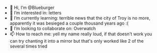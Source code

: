 - 👋 Hi, I’m @Blueburger
- 👀 I’m interested in: letters
- 🌱 I’m currently learning: terrible news that the city of Troy is no more, apparently it was besieged a couple thousand years ago :(
- 💞️ I’m looking to collaborate on: Overwatch
- 📫 How to reach me: yell my name really loud, if that doesn't work you can try chanting it into a mirror but that's only worked like 2 of the several times tried
<!---
Blueburger/Blueburger is a ✨ special ✨ repository because its `README.md` (this file) appears on your GitHub profile.
You can click the Preview link to take a look at your changes.
--->
